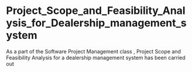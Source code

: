 # Project_Scope_and_Feasibility_Analysis_for_Dealership_management_system
As a part of the Software Project Management class , Project Scope and Feasibility Analysis for a dealership management system has been carried out
